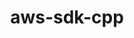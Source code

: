 ---
title: "aws-sdk-cpp"
layout: cache
categories: [package, develop]
meta: {"versions": ["1.10.32", "1.11.144", "1.9.247"], "compilers": ["apple-clang@=14.0.0", "apple-clang@=14.0.3", "gcc@=11.3.0", "gcc@=7.3.1"], "oss": ["amzn2", "ubuntu22.04", "ventura"], "platforms": ["darwin", "linux"], "targets": ["aarch64", "ivybridge", "x86_64_v3"], "stacks": ["ml-darwin-aarch64-mps", "ml-linux-x86_64-cpu", "ml-linux-x86_64-cuda", "root"], "num_specs": 24, "num_specs_by_stack": {"ml-darwin-aarch64-mps": 6, "root": 24, "ml-linux-x86_64-cuda": 7, "ml-linux-x86_64-cpu": 7}}
spec_details: [{"hash": "u3sk2tzcoxefrsyxfgojgks7g5cqceqx", "compiler": "apple-clang@=14.0.0", "versions": ["1.10.32"], "os": "ventura", "platform": "darwin", "target": "aarch64", "variants": ["build_system=cmake", "build_type=Release", "generator=make", "~ipo"], "stacks": ["ml-darwin-aarch64-mps", "root"], "size": "-", "tarball": "https://binaries.spack.io/develop/build_cache/darwin-ventura-aarch64/apple-clang-14.0.0/aws-sdk-cpp-1.10.32/darwin-ventura-aarch64-apple-clang-14.0.0-aws-sdk-cpp-1.10.32-u3sk2tzcoxefrsyxfgojgks7g5cqceqx.spack"}, {"hash": "w7oadqqvlxmwxiklhhbz63ygp2urr5r2", "compiler": "apple-clang@=14.0.0", "versions": ["1.10.32"], "os": "ventura", "platform": "darwin", "target": "aarch64", "variants": ["build_system=cmake", "build_type=Release", "generator=make", "~ipo"], "stacks": ["ml-darwin-aarch64-mps", "root"], "size": "-", "tarball": "https://binaries.spack.io/develop/build_cache/darwin-ventura-aarch64/apple-clang-14.0.0/aws-sdk-cpp-1.10.32/darwin-ventura-aarch64-apple-clang-14.0.0-aws-sdk-cpp-1.10.32-w7oadqqvlxmwxiklhhbz63ygp2urr5r2.spack"}, {"hash": "dh2lob4wuoedtprbmjoijxtrdpjlglap", "compiler": "apple-clang@=14.0.0", "versions": ["1.10.32"], "os": "ventura", "platform": "darwin", "target": "aarch64", "variants": ["build_system=cmake", "build_type=Release", "generator=make", "~ipo"], "stacks": ["ml-darwin-aarch64-mps", "root"], "size": "-", "tarball": "https://binaries.spack.io/develop/build_cache/darwin-ventura-aarch64/apple-clang-14.0.0/aws-sdk-cpp-1.10.32/darwin-ventura-aarch64-apple-clang-14.0.0-aws-sdk-cpp-1.10.32-dh2lob4wuoedtprbmjoijxtrdpjlglap.spack"}, {"hash": "xzdcnjgmzjbyz4beddcna3csaa7uanee", "compiler": "apple-clang@=14.0.0", "versions": ["1.10.32"], "os": "ventura", "platform": "darwin", "target": "aarch64", "variants": ["build_system=cmake", "build_type=Release", "generator=make", "~ipo"], "stacks": ["ml-darwin-aarch64-mps", "root"], "size": "-", "tarball": "https://binaries.spack.io/develop/build_cache/darwin-ventura-aarch64/apple-clang-14.0.0/aws-sdk-cpp-1.10.32/darwin-ventura-aarch64-apple-clang-14.0.0-aws-sdk-cpp-1.10.32-xzdcnjgmzjbyz4beddcna3csaa7uanee.spack"}, {"hash": "lczbabktvnbodzgxt7u5ylkda4525tgw", "compiler": "apple-clang@=14.0.0", "versions": ["1.11.144"], "os": "ventura", "platform": "darwin", "target": "aarch64", "variants": ["build_system=cmake", "build_type=Release", "generator=make", "~ipo"], "stacks": ["root"], "size": "-", "tarball": "https://binaries.spack.io/develop/build_cache/darwin-ventura-aarch64/apple-clang-14.0.0/aws-sdk-cpp-1.11.144/darwin-ventura-aarch64-apple-clang-14.0.0-aws-sdk-cpp-1.11.144-lczbabktvnbodzgxt7u5ylkda4525tgw.spack"}, {"hash": "dz5jp6pc4ulxtu27fpnvqpqabsemijcv", "compiler": "apple-clang@=14.0.3", "versions": ["1.10.32"], "os": "ventura", "platform": "darwin", "target": "aarch64", "variants": ["build_system=cmake", "build_type=Release", "generator=make", "~ipo"], "stacks": ["ml-darwin-aarch64-mps", "root"], "size": "-", "tarball": "https://binaries.spack.io/develop/build_cache/darwin-ventura-aarch64/apple-clang-14.0.3/aws-sdk-cpp-1.10.32/darwin-ventura-aarch64-apple-clang-14.0.3-aws-sdk-cpp-1.10.32-dz5jp6pc4ulxtu27fpnvqpqabsemijcv.spack"}, {"hash": "p37dwgyzu7iej5nxqecew725ohcjh5ae", "compiler": "apple-clang@=14.0.3", "versions": ["1.10.32"], "os": "ventura", "platform": "darwin", "target": "aarch64", "variants": ["build_system=cmake", "build_type=Release", "generator=make", "~ipo"], "stacks": ["ml-darwin-aarch64-mps", "root"], "size": "-", "tarball": "https://binaries.spack.io/develop/build_cache/darwin-ventura-aarch64/apple-clang-14.0.3/aws-sdk-cpp-1.10.32/darwin-ventura-aarch64-apple-clang-14.0.3-aws-sdk-cpp-1.10.32-p37dwgyzu7iej5nxqecew725ohcjh5ae.spack"}, {"hash": "p7tzm6lmobzwvxvsqqx4gghww7zwu7aa", "compiler": "gcc@=7.3.1", "versions": ["1.9.247"], "os": "amzn2", "platform": "linux", "target": "ivybridge", "variants": ["build_system=cmake", "build_type=RelWithDebInfo", "~ipo", "patches=ba86e05"], "stacks": ["root"], "size": "-", "tarball": "https://binaries.spack.io/develop/build_cache/linux-amzn2-ivybridge/gcc-7.3.1/aws-sdk-cpp-1.9.247/linux-amzn2-ivybridge-gcc-7.3.1-aws-sdk-cpp-1.9.247-p7tzm6lmobzwvxvsqqx4gghww7zwu7aa.spack"}, {"hash": "dx6lmtc5hbidaadzolm64cwm5jmu3jqv", "compiler": "gcc@=7.3.1", "versions": ["1.9.247"], "os": "amzn2", "platform": "linux", "target": "ivybridge", "variants": ["build_system=cmake", "build_type=RelWithDebInfo", "~ipo", "patches=ba86e05"], "stacks": ["root"], "size": "-", "tarball": "https://binaries.spack.io/develop/build_cache/linux-amzn2-ivybridge/gcc-7.3.1/aws-sdk-cpp-1.9.247/linux-amzn2-ivybridge-gcc-7.3.1-aws-sdk-cpp-1.9.247-dx6lmtc5hbidaadzolm64cwm5jmu3jqv.spack"}, {"hash": "vl6tdkh6knbtaonqaxpn7o2k3jml4duc", "compiler": "gcc@=7.3.1", "versions": ["1.10.32"], "os": "amzn2", "platform": "linux", "target": "ivybridge", "variants": ["build_system=cmake", "build_type=RelWithDebInfo", "~ipo"], "stacks": ["root"], "size": "-", "tarball": "https://binaries.spack.io/develop/build_cache/linux-amzn2-ivybridge/gcc-7.3.1/aws-sdk-cpp-1.10.32/linux-amzn2-ivybridge-gcc-7.3.1-aws-sdk-cpp-1.10.32-vl6tdkh6knbtaonqaxpn7o2k3jml4duc.spack"}, {"hash": "5pz4gqotfcbwitfw5q2r2vuclhwt7g3m", "compiler": "gcc@=7.3.1", "versions": ["1.9.247"], "os": "amzn2", "platform": "linux", "target": "x86_64_v3", "variants": ["build_type=RelWithDebInfo", "~ipo", "patches=ba86e05"], "stacks": ["root"], "size": "-", "tarball": "https://binaries.spack.io/develop/build_cache/linux-amzn2-x86_64_v3/gcc-7.3.1/aws-sdk-cpp-1.9.247/linux-amzn2-x86_64_v3-gcc-7.3.1-aws-sdk-cpp-1.9.247-5pz4gqotfcbwitfw5q2r2vuclhwt7g3m.spack"}, {"hash": "ezwasylrr6h4mddqwdv4zqzvvf43sy2o", "compiler": "gcc@=7.3.1", "versions": ["1.10.32"], "os": "amzn2", "platform": "linux", "target": "x86_64_v3", "variants": ["build_system=cmake", "build_type=RelWithDebInfo", "generator=make", "~ipo"], "stacks": ["ml-linux-x86_64-cuda", "ml-linux-x86_64-cpu", "root"], "size": "-", "tarball": "https://binaries.spack.io/develop/build_cache/linux-amzn2-x86_64_v3/gcc-7.3.1/aws-sdk-cpp-1.10.32/linux-amzn2-x86_64_v3-gcc-7.3.1-aws-sdk-cpp-1.10.32-ezwasylrr6h4mddqwdv4zqzvvf43sy2o.spack"}, {"hash": "4cit427dfbkztjjv5gz2emr2mwxmqrv3", "compiler": "gcc@=7.3.1", "versions": ["1.9.247"], "os": "amzn2", "platform": "linux", "target": "x86_64_v3", "variants": ["build_system=cmake", "build_type=RelWithDebInfo", "~ipo", "patches=ba86e05"], "stacks": ["root"], "size": "-", "tarball": "https://binaries.spack.io/develop/build_cache/linux-amzn2-x86_64_v3/gcc-7.3.1/aws-sdk-cpp-1.9.247/linux-amzn2-x86_64_v3-gcc-7.3.1-aws-sdk-cpp-1.9.247-4cit427dfbkztjjv5gz2emr2mwxmqrv3.spack"}, {"hash": "7qgmv6keneedrjuszdw2y7bta6747ze7", "compiler": "gcc@=7.3.1", "versions": ["1.9.247"], "os": "amzn2", "platform": "linux", "target": "x86_64_v3", "variants": ["build_system=cmake", "build_type=RelWithDebInfo", "~ipo", "patches=ba86e05"], "stacks": ["root"], "size": "-", "tarball": "https://binaries.spack.io/develop/build_cache/linux-amzn2-x86_64_v3/gcc-7.3.1/aws-sdk-cpp-1.9.247/linux-amzn2-x86_64_v3-gcc-7.3.1-aws-sdk-cpp-1.9.247-7qgmv6keneedrjuszdw2y7bta6747ze7.spack"}, {"hash": "s4bkedtl54hkkjoopnyr25lhccqth5ai", "compiler": "gcc@=7.3.1", "versions": ["1.9.247"], "os": "amzn2", "platform": "linux", "target": "x86_64_v3", "variants": ["build_system=cmake", "build_type=RelWithDebInfo", "~ipo", "patches=ba86e05"], "stacks": ["root"], "size": "-", "tarball": "https://binaries.spack.io/develop/build_cache/linux-amzn2-x86_64_v3/gcc-7.3.1/aws-sdk-cpp-1.9.247/linux-amzn2-x86_64_v3-gcc-7.3.1-aws-sdk-cpp-1.9.247-s4bkedtl54hkkjoopnyr25lhccqth5ai.spack"}, {"hash": "cn3rrorg266vk6fgbukwdgf7p4xieft2", "compiler": "gcc@=7.3.1", "versions": ["1.9.247"], "os": "amzn2", "platform": "linux", "target": "x86_64_v3", "variants": ["build_type=RelWithDebInfo", "~ipo", "patches=ba86e05"], "stacks": ["root"], "size": "-", "tarball": "https://binaries.spack.io/develop/build_cache/linux-amzn2-x86_64_v3/gcc-7.3.1/aws-sdk-cpp-1.9.247/linux-amzn2-x86_64_v3-gcc-7.3.1-aws-sdk-cpp-1.9.247-cn3rrorg266vk6fgbukwdgf7p4xieft2.spack"}, {"hash": "erdlxztujpupjfwimrt5wxu4sla6wh6f", "compiler": "gcc@=7.3.1", "versions": ["1.9.247"], "os": "amzn2", "platform": "linux", "target": "x86_64_v3", "variants": ["build_system=cmake", "build_type=RelWithDebInfo", "~ipo", "patches=ba86e05"], "stacks": ["root"], "size": "-", "tarball": "https://binaries.spack.io/develop/build_cache/linux-amzn2-x86_64_v3/gcc-7.3.1/aws-sdk-cpp-1.9.247/linux-amzn2-x86_64_v3-gcc-7.3.1-aws-sdk-cpp-1.9.247-erdlxztujpupjfwimrt5wxu4sla6wh6f.spack"}, {"hash": "kvpxl2jlh5a4a7yzhyuvvwtpsjddfqia", "compiler": "gcc@=11.3.0", "versions": ["1.10.32"], "os": "ubuntu22.04", "platform": "linux", "target": "x86_64_v3", "variants": ["build_system=cmake", "build_type=Release", "generator=make", "~ipo"], "stacks": ["ml-linux-x86_64-cuda", "ml-linux-x86_64-cpu", "root"], "size": "-", "tarball": "https://binaries.spack.io/develop/build_cache/linux-ubuntu22.04-x86_64_v3/gcc-11.3.0/aws-sdk-cpp-1.10.32/linux-ubuntu22.04-x86_64_v3-gcc-11.3.0-aws-sdk-cpp-1.10.32-kvpxl2jlh5a4a7yzhyuvvwtpsjddfqia.spack"}, {"hash": "4o6mru4qyk4r6kwwrikzsljmixalww3p", "compiler": "gcc@=11.3.0", "versions": ["1.11.144"], "os": "ubuntu22.04", "platform": "linux", "target": "x86_64_v3", "variants": ["build_system=cmake", "build_type=Release", "generator=make", "~ipo"], "stacks": ["root"], "size": "-", "tarball": "https://binaries.spack.io/develop/build_cache/linux-ubuntu22.04-x86_64_v3/gcc-11.3.0/aws-sdk-cpp-1.11.144/linux-ubuntu22.04-x86_64_v3-gcc-11.3.0-aws-sdk-cpp-1.11.144-4o6mru4qyk4r6kwwrikzsljmixalww3p.spack"}, {"hash": "hxcfhsvn4jjxy74nkplsvxu6drp3ikff", "compiler": "gcc@=11.3.0", "versions": ["1.10.32"], "os": "ubuntu22.04", "platform": "linux", "target": "x86_64_v3", "variants": ["build_system=cmake", "build_type=Release", "generator=make", "~ipo"], "stacks": ["ml-linux-x86_64-cuda", "ml-linux-x86_64-cpu", "root"], "size": "-", "tarball": "https://binaries.spack.io/develop/build_cache/linux-ubuntu22.04-x86_64_v3/gcc-11.3.0/aws-sdk-cpp-1.10.32/linux-ubuntu22.04-x86_64_v3-gcc-11.3.0-aws-sdk-cpp-1.10.32-hxcfhsvn4jjxy74nkplsvxu6drp3ikff.spack"}, {"hash": "7unzekl6rrdvjfmvpg3zcwxpmprihzo6", "compiler": "gcc@=11.3.0", "versions": ["1.10.32"], "os": "ubuntu22.04", "platform": "linux", "target": "x86_64_v3", "variants": ["build_system=cmake", "build_type=Release", "generator=make", "~ipo"], "stacks": ["ml-linux-x86_64-cuda", "ml-linux-x86_64-cpu", "root"], "size": "-", "tarball": "https://binaries.spack.io/develop/build_cache/linux-ubuntu22.04-x86_64_v3/gcc-11.3.0/aws-sdk-cpp-1.10.32/linux-ubuntu22.04-x86_64_v3-gcc-11.3.0-aws-sdk-cpp-1.10.32-7unzekl6rrdvjfmvpg3zcwxpmprihzo6.spack"}, {"hash": "3goyi64q2dviosxc3m6yri6poz456zxm", "compiler": "gcc@=11.3.0", "versions": ["1.10.32"], "os": "ubuntu22.04", "platform": "linux", "target": "x86_64_v3", "variants": ["build_system=cmake", "build_type=Release", "generator=make", "~ipo"], "stacks": ["ml-linux-x86_64-cuda", "ml-linux-x86_64-cpu", "root"], "size": "-", "tarball": "https://binaries.spack.io/develop/build_cache/linux-ubuntu22.04-x86_64_v3/gcc-11.3.0/aws-sdk-cpp-1.10.32/linux-ubuntu22.04-x86_64_v3-gcc-11.3.0-aws-sdk-cpp-1.10.32-3goyi64q2dviosxc3m6yri6poz456zxm.spack"}, {"hash": "uraefintijlm67utqrqli6badacxnu2w", "compiler": "gcc@=11.3.0", "versions": ["1.10.32"], "os": "ubuntu22.04", "platform": "linux", "target": "x86_64_v3", "variants": ["build_system=cmake", "build_type=RelWithDebInfo", "generator=make", "~ipo"], "stacks": ["ml-linux-x86_64-cuda", "ml-linux-x86_64-cpu", "root"], "size": "-", "tarball": "https://binaries.spack.io/develop/build_cache/linux-ubuntu22.04-x86_64_v3/gcc-11.3.0/aws-sdk-cpp-1.10.32/linux-ubuntu22.04-x86_64_v3-gcc-11.3.0-aws-sdk-cpp-1.10.32-uraefintijlm67utqrqli6badacxnu2w.spack"}, {"hash": "skccgx47z3ydw3mn2xp6rth5fpyqkuda", "compiler": "gcc@=11.3.0", "versions": ["1.10.32"], "os": "ubuntu22.04", "platform": "linux", "target": "x86_64_v3", "variants": ["build_system=cmake", "build_type=Release", "generator=make", "~ipo"], "stacks": ["ml-linux-x86_64-cuda", "ml-linux-x86_64-cpu", "root"], "size": "-", "tarball": "https://binaries.spack.io/develop/build_cache/linux-ubuntu22.04-x86_64_v3/gcc-11.3.0/aws-sdk-cpp-1.10.32/linux-ubuntu22.04-x86_64_v3-gcc-11.3.0-aws-sdk-cpp-1.10.32-skccgx47z3ydw3mn2xp6rth5fpyqkuda.spack"}]
---